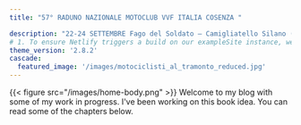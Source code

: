 ```yaml
---
title: "57° RADUNO NAZIONALE MOTOCLUB VVF ITALIA COSENZA "

description: "22-24 SETTEMBRE Fago del Soldato – Camigliatello Silano (CS)"
# 1. To ensure Netlify triggers a build on our exampleSite instance, we need to change a file in the exampleSite directory.
theme_version: '2.8.2'
cascade:
  featured_image: '/images/motociclisti_al_tramonto_reduced.jpg'
---
```

{{< figure src="/images/home-body.png" >}}
Welcome to my blog with some of my work in progress. I've been working on this book idea. You can read some of the chapters below.
